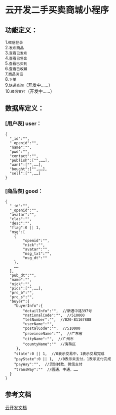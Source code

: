 # 云开发二手买卖商城小程序
## 功能定义：
1.`微信登录`  
2.`发布商品`  
3.`查看已发布`  
4.`查看已售出`  
5.`查看已买到`  
6.`查看已收藏`  
7.`商品浏览`  
8.`下单`  
9.`快递查询`（开发中……）  
10.`微信支付`（开发中……）  
## 数据库定义：
### [用户表] user：
```
{  
  "_id":"", 
  "_openid":"", 
  "name":"",  
  "pwd":"",  
  "contact":"",  
  "publish":["",……],   
  "want":["",……],  
  "bought":["",……],  
  "sell":["",……]  
}
```
### [商品表] good：
```
{  
  "_id":"",  
  "_openid":"",  
  "avatar":"",  
  "clas":"",  
  "desc":"",  
  "flag":0 || 1,  
  "msg":[  
    {
        "openid":"",  
        "nick":"",
        "avatar":"",
        "msg_txt":"",
        "msg_dt":""
    },
    ……
  ],  
  "pub_dt":"",  
  "name":"",  
  "nick":"",  
  "pics":["",……],  
  "prc_b":"",  
  "prc_s":"",    
  "buyer":{  
    "buyerInfo":{  
        "detailInfo":"",  //新港中路397号
        "nationalCode":"",  //510000
        "telNumber":"",  //020-81167888
        "userName":"",  
        "postalCode":"",  //510000
        "provinceName":"",  //广东省
        "cityName":"",  //广州市
        "countyName":""  //海珠区
     },  
    "state":0 || 1,  //0表示交易中，1表示交易完成
    "payState":0 || 1,  //0表示未支付，1表示支付完成
    "payWay":"",  //货到付款、微信支付
    "transWay":""  //圆通，中通，……
  }  
}  
```
## 参考文档
[云开发文档](https://developers.weixin.qq.com/miniprogram/dev/wxcloud/basis/getting-started.html)

